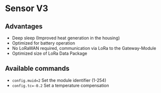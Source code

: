 # Sensor V3

## Advantages

- Deep sleep (Improved heat generation in the housing)
- Optimized for battery operation
- No LoRaWAN required, communication via LoRa to the Gateway-Module
- Optimized size of LoRa Data Package

## Available commands

- `config.muid=2` Set the module identifier (1-254)
- `config.tc=-0.2` Set a temperature compensation

